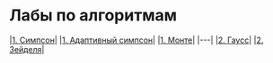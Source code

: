 # Лабы по алгоритмам
|[1. Симпсон](./simpson/simpson.go)|
|[1. Адаптивный симпсон](./simpson/adapt.go)|
|[1. Монте](./simpson/monte_carl.go)|
|---|
|[2. Гаусс](./SLAU/GAUSS.go)|
|[2. Зейделя](./SLAU/ITER.go)|
